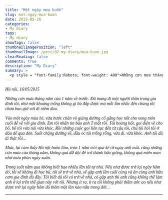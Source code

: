 ```yaml
---
title: "Một ngày mưa buồn"
slug: mot-ngay-mua-buon
date: 2015-05-16
categories:
- My Diary
tags:
- My diary
showTags: false
thumbnailImagePosition: "left"
thumbnailImage: /post/02-my-diary/mua-buon.jpg
clearReading: false	
comments: true
description: "My Diary"
summary: >
  <p style = "font-family:Roboto; font-weight: 400">Những cơn mưa tháng năm của 1 năm về trước. Đã mang đi một người thân trong gia đình tôi, như một khoảng trống không gì bù đắp được mà mỗi lần nhắc đến chúng tôi chưa bao giờ vơi đi niềm đau.</p>
---
```


<p style = "font-family:Lora; font-weight: 400"><i>Hà nội, 16/05/2015</i></p>

<p style = "font-family:Lora; font-weight: 400"><i>Những cơn mưa tháng năm của 1 năm về trước. Đã mang đi một người thân trong gia đình tôi, như một khoảng trống không gì bù đắp được mà mỗi lần nhắc đến chúng tôi chưa bao giờ vơi đi niềm đau.</i></p>

<p style = "font-family:Lora; font-weight: 400"><i>Vào một ngày mùa hè, vừa bước chân vô giảng đường cố gắng học nốt cho xong môn cuối để về với gia đình. Em tôi nhắn tin báo anh T mất rồi. Tôi hoảng hốt, gọi điện về cho bố, bố tôi vừa nói vừa khóc. Rồi những cuộc gọi liên tục đến từ cậu tôi, chú tôi hỏi tôi ở đâu để qua đón. Suốt chặng đường về, đầu óc tôi trống rỗng, vừa đi, vừa khóc. Anh tôi đã đi thật rồi...</i></p>

<p style = "font-family:Lora; font-weight: 400"><i>Mưa, lại cảm thấy Hà nội buồn lắm, tròn 1 năm trôi qua kể từ ngày anh mất, cũng những cơn mưa của tháng năm, không quá dữ dội để trở thành bão giông, không quá miên man như mưa phùn ngày xuân.</i></p>

<p style = "font-family:Lora; font-weight: 400"><i>Trong suốt năm qua không biết bao nhiêu lần tôi tự nhủ. Nếu như được trở lại ngày hôm đó, tôi sẽ không đi học bù, tôi sẽ trở về nhà, sẽ gặp anh lần cuối cùng và ăn cùng anh bữa cơm gia đình đủ đầy. Tôi biết dù tôi có trở về nhà, có gặp anh thì anh cũng không thể làm anh ở lại trên thế gian này với tôi. Nhưng ít ra, ít ra tôi không phải thầm ước ao nếu như được trở lại ngày hôm đó thêm một lần nào nữa trong đời...</i></p>

---

